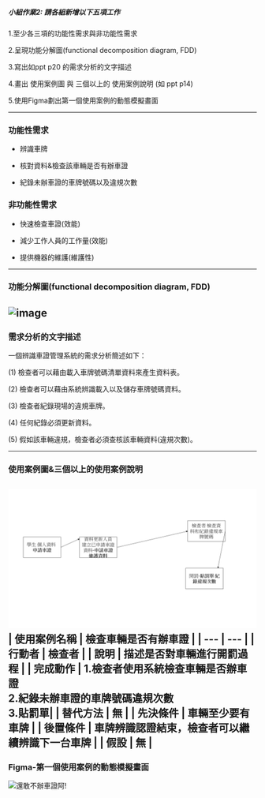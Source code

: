 ##### 小組作業2: 請各組新增以下五項工作
1.至少各三項的功能性需求與非功能性需求

2.呈現功能分解圖(functional decomposition diagram, FDD)

3.寫出如ppt p20 的需求分析的文字描述

4.畫出 使用案例圖 與 三個以上的 使用案例說明 (如 ppt p14)

5.使用Figma劃出第一個使用案例的動態模擬畫面

---
### 功能性需求
* 辨識車牌 

* 核對資料&檢查該車輛是否有辦車證

* 紀錄未辦車證的車牌號碼以及違規次數
### 非功能性需求
* 快速檢查車證(效能)

* 減少工作人員的工作量(效能)

* 提供機器的維護(維護性)

---
### 功能分解圖(functional decomposition diagram, FDD)

![image](https://user-images.githubusercontent.com/113968695/197147049-73513a55-b4cb-40ca-9a8b-5620bf024d72.png)
---
### 需求分析的文字描述
一個辨識車證管理系統的需求分析簡述如下：

(1) 檢查者可以藉由載入車牌號碼清單資料來產生資料表。

(2) 檢查者可以藉由系統辨識載入以及儲存車牌號碼資料。

(3) 檢查者紀錄現場的違規車牌。

(4) 任何紀錄必須更新資料。

(5) 假如該車輛違規，檢查者必須查核該車輛資料(違規次數)。

---
### 使用案例圖&三個以上的使用案例說明
![image](https://github.com/khzrg0709/group-4/blob/main/page1.png)
| 使用案例名稱 | 檢查車輛是否有辦車證 |
| --- | --- |
| 行動者 | 檢查者 |
| 說明 | 描述是否對車輛進行開罰過程 |
| 完成動作 | 1.檢查者使用系統檢查車輛是否辦車證<br>2.紀錄未辦車證的車牌號碼違規次數<br>3.貼罰單|
| 替代方法 | 無 |
| 先決條件 | 車輛至少要有車牌 |
| 後置條件 | 車牌辨識認證結束，檢查者可以繼續辨識下一台車牌 |
| 假設 | 無 |
---
### Figma-第一個使用案例的動態模擬畫面

![還敢不辦車證阿!](https://user-images.githubusercontent.com/113971438/197529889-374582d4-97f9-4dbe-bbb4-b4c51ed0b1c7.png)
